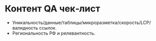 # Контент QA чек‑лист

- Уникальность/данные/таблицы/микроразметка/скорость/LCP/валидность ссылок.
- Региональность РФ и релевантность.

